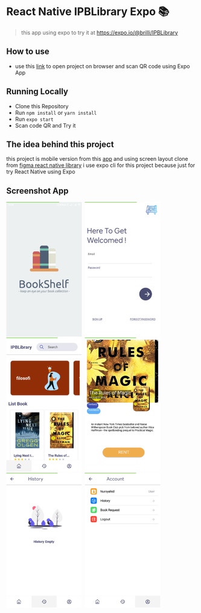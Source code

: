 # React Native IPBLibrary Expo 📚

> this app using expo
> to try it at https://expo.io/@brilli/IPBLibrary

## How to use

* use this [link](https://expo.io/@brilli/IPBLibrary) to open project on browser and scan QR code using Expo App

## Running Locally

* Clone this Repository
* Run ``` npm install ``` or  ``` yarn install ```
* Run ``` expo start ```
* Scan code QR and Try it

## The idea behind this project

this project is mobile version from this [app](https://github.com/brillianodhiya/reactjs-rentbook-IPB-Library) and using screen layout clone from [figma react native library](https://www.figma.com/file/shrkaEps4LnHSTkqMxN3cG/Library-Apps?node-id=0%3A1) i use expo cli for this project because just for try React Native using Expo

## Screenshot App

<kbd>
<img src="screenshot/splash.png" width="200" alt="splashscreen">
<img src="screenshot/loginpage.png" width="200" alt="loginscreen">
<img src="screenshot/homepage.png" width="200" alt="homescreen">
<img src="screenshot/bookdetail.png" width="200" 
alt="detailscreen">
<img src="screenshot/historypage.png" width="200" 
alt="historyscreen">
<img src="screenshot/accountpage.png" width="200" alt="accountscreen">
<kbd>